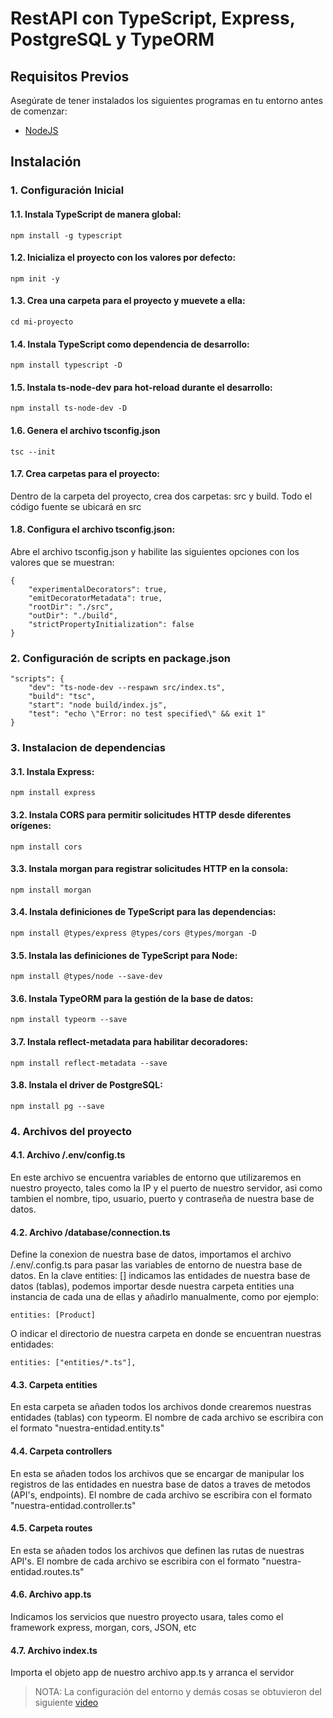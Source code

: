# RestAPI con TypeScript, Express, PostgreSQL y TypeORM

## Requisitos Previos

Asegúrate de tener instalados los siguientes programas en tu entorno antes de comenzar:

- [NodeJS](https://nodejs.org/)

## Instalación

### 1. Configuración Inicial

#### 1.1. Instala TypeScript de manera global:
   
    npm install -g typescript

#### 1.2. Inicializa el proyecto con los valores por defecto:
   
    npm init -y

#### 1.3. Crea una carpeta para el proyecto y muevete a ella:
    
    cd mi-proyecto

#### 1.4. Instala TypeScript como dependencia de desarrollo:
    
    npm install typescript -D

#### 1.5. Instala ts-node-dev para hot-reload durante el desarrollo:
    
    npm install ts-node-dev -D

#### 1.6. Genera el archivo tsconfig.json
    
    tsc --init

#### 1.7. Crea carpetas para el proyecto: 

Dentro de la carpeta del proyecto, crea dos carpetas: src y build. Todo el código fuente se ubicará en src

#### 1.8. Configura el archivo tsconfig.json: 

Abre el archivo tsconfig.json y habilite las siguientes opciones con los valores que se muestran:
    
    {
        "experimentalDecorators": true,
        "emitDecoratorMetadata": true,
        "rootDir": "./src",
        "outDir": "./build",
        "strictPropertyInitialization": false
    }

### 2. Configuración de scripts en package.json
    
    "scripts": {
        "dev": "ts-node-dev --respawn src/index.ts",
        "build": "tsc",
        "start": "node build/index.js",
        "test": "echo \"Error: no test specified\" && exit 1"
    }

### 3. Instalacion de dependencias

#### 3.1. Instala Express:

    npm install express

#### 3.2. Instala CORS para permitir solicitudes HTTP desde diferentes orígenes:

    npm install cors

#### 3.3. Instala morgan para registrar solicitudes HTTP en la consola:

    npm install morgan

#### 3.4. Instala definiciones de TypeScript para las dependencias:

    npm install @types/express @types/cors @types/morgan -D

#### 3.5. Instala las definiciones de TypeScript para Node:

    npm install @types/node --save-dev

#### 3.6. Instala TypeORM para la gestión de la base de datos:

    npm install typeorm --save

#### 3.7. Instala reflect-metadata para habilitar decoradores:

    npm install reflect-metadata --save

#### 3.8. Instala el driver de PostgreSQL:

    npm install pg --save

### 4. Archivos del proyecto

#### 4.1. Archivo /.env/config.ts

En este archivo se encuentra variables de entorno que utilizaremos en nuestro proyecto, tales como la 
IP y el puerto de nuestro servidor, asi como tambien el nombre, tipo, usuario, puerto y contraseña de nuestra 
base de datos.

#### 4.2. Archivo /database/connection.ts

Define la conexion de nuestra base de datos, importamos el archivo /.env/.config.ts para pasar las variables de entorno de nuestra base de datos. En la clave entities: [] indicamos las entidades de nuestra base de datos (tablas), podemos importar desde nuestra carpeta entities una instancia de cada una de ellas y añadirlo manualmente, como por ejemplo:
    
    entities: [Product]
    
O indicar el directorio de nuestra carpeta en donde se encuentran nuestras entidades:
    
    entities: ["entities/*.ts"],

#### 4.3. Carpeta entities

En esta carpeta se añaden todos los archivos donde crearemos nuestras entidades (tablas) con typeorm. El nombre de cada archivo se escribira con el formato "nuestra-entidad.entity.ts"

#### 4.4. Carpeta controllers

En esta se añaden todos los archivos que se encargar de manipular los registros de las entidades en nuestra base de datos a traves de metodos (API's, endpoints). El nombre de cada archivo se escribira con el formato "nuestra-entidad.controller.ts"

#### 4.5. Carpeta routes

En esta se añaden todos los archivos que definen las rutas de nuestras API's. El nombre de cada archivo se escribira con el formato "nuestra-entidad.routes.ts"

#### 4.6. Archivo app.ts

Indicamos los servicios que nuestro proyecto usara, tales como el framework express, morgan, cors, JSON, etc

#### 4.7. Archivo index.ts

Importa el objeto app de nuestro archivo app.ts y arranca el servidor
    
> NOTA:
> La configuración del entorno y demás cosas se obtuvieron del siguiente [video](https://www.youtube.com/watch?v=RwkvTRXAqZU)


